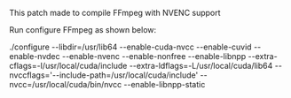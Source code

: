 This patch made to compile FFmpeg with NVENC support

Run configure FFmpeg as shown below:

 ./configure --libdir=/usr/lib64 --enable-cuda-nvcc --enable-cuvid --enable-nvdec --enable-nvenc --enable-nonfree --enable-libnpp --extra-cflags=-I/usr/local/cuda/include --extra-ldflags=-L/usr/local/cuda/lib64 --nvccflags='--include-path=/usr/local/cuda/include' --nvcc=/usr/local/cuda/bin/nvcc --enable-libnpp-static
